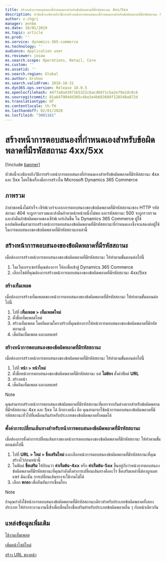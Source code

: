 ```yaml
---
title: สร้างหน้าการตอบสนองที่กำหนดเองสำหรับข้อผิดพลาดที่มีรหัสสถานะ 4xx/5xx
description: หัวข้อนี้จะอธิบายถึงวิธีการสร้างหน้าการตอบสนองที่กำหนดเองสำหรับข้อผิดพลาดที่มีรหัสสถานะ 4xx และ 5xx โดยใช้เครื่องมือการสร้างใน Microsoft Dynamics 365 Commerce
author: v-chgri
manager: annbe
ms.date: 10/01/2019
ms.topic: article
ms.prod: ''
ms.service: dynamics-365-commerce
ms.technology: ''
audience: Application user
ms.reviewer: josaw
ms.search.scope: Operations, Retail, Core
ms.custom: ''
ms.assetid: ''
ms.search.region: Global
ms.author: brshoo
ms.search.validFrom: 2019-10-31
ms.dyn365.ops.version: Release 10.0.5
ms.openlocfilehash: 4477a0a43971b5322c6acd6971cba2e79e2dc8c6
ms.sourcegitcommit: 81a647904dd305c4be2e4b683689f128548a872d
ms.translationtype: HT
ms.contentlocale: th-TH
ms.lasthandoff: 02/01/2020
ms.locfileid: "3001161"
---
```

# <a name="build-custom-response-pages-for-4xx5xx-status-code-errors"></a>สร้างหน้าการตอบสนองที่กำหนดเองสำหรับข้อผิดพลาดที่มีรหัสสถานะ 4xx/5xx


[!include [banner](includes/banner.md)]

หัวข้อนี้จะอธิบายถึงวิธีการสร้างหน้าการตอบสนองที่กำหนดเองสำหรับข้อผิดพลาดที่มีรหัสสถานะ 4xx และ 5xx โดยใช้เครื่องมือการสร้างใน Microsoft Dynamics 365 Commerce

## <a name="overview"></a>ภาพรวม

ถ้าคำขอหนึ่งไม่สำเร็จ เซิร์ฟเวอร์จะออกการตอบสนองของข้อผิดพลาดที่มีรหัสสถานะของ HTTP รหัสสถานะ 404 จะถูกรวบรวมและส่งคืนถ้าหาหน้าหน้าหนึ่งไม่พบ และรหัสสถานะ 500 จะถูกรวบรวมและส่งคืนถ้าข้อผิดพลาดของเซิร์ฟเวอร์เกิดขึ้น ใน Dynamics 365 Commerce ผู้ใช้แอปพลิเคชันสามารถสร้างหน้าการตอบสนองข้อผิดพลาดที่มีรหัสสถานะที่กำหนดเองซึ่งจะแสดงต่อผู้ใช้ในการตอบสนองของข้อผิดพลาดที่มีรหัสสถานะเหล่านี้

## <a name="build-a-status-code-error-response-page"></a>สร้างหน้าการตอบสนองของข้อผิดพลาดที่มีรหัสสถานะ

เมื่อต้องการสร้างหน้าการตอบสนองของข้อผิดพลาดที่มีรหัสสถานะ ให้ทำตามขั้นตอนต่อไปนี้

1. ในเว็บเบราเซอร์ที่คุณต้องการ ให้ลงชื่อเข้าสู่ Dynamics 365 Commerce 
1. เลือกไซต์ที่คุณต้องการสร้างหน้าการตอบสนองของข้อผิดพลาดที่มีรหัสสถานะ 4xx/5xx

### <a name="build-the-template"></a>สร้างเท็มเพลต

เมื่อต้องการสร้างเท็มเพลตของหน้าการตอบสนองของข้อผิดพลาดที่มีรหัสสถานะ ให้ทำตามขั้นตอนต่อไปนี้

1. ไปที่ **เท็มเพลต \> เท็มเพลตใหม่**
1. ตั้งชื่อเท็มเพลตใหม่
1. สร้างเท็มเพลต โดยยึดตามโครงสร้างที่คุณต้องการให้หน้าการตอบสนองของข้อผิดพลาดที่มีรหัสสถานะมี
1. เช็คอินเท็มเพลต และเผยแพร่

### <a name="build-the-status-code-error-response-page"></a>สร้างหน้าการตอบสนองของข้อผิดพลาดที่มีรหัสสถานะ

เมื่อต้องการสร้างหน้าการตอบสนองของข้อผิดพลาดที่มีรหัสสถานะ ให้ทำตามขั้นตอนต่อไปนี้

1. ไปที่ **หน้า \> หน้าใหม่**
1. ตั้งชื่อหน้าการตอบสนองของข้อผิดพลาดที่มีรหัสสถานะ แต่ **ไม่ต้อง** ตั้งค่าฟิลด์ **URL**
1. สร้างหน้า
1. เช็คอินเท็มเพลต และเผยแพร่

> [!NOTE]
> คุณสามารถสร้างหน้าการตอบสนองข้อผิดพลาดที่มีรหัสสถานะที่แยกจากกันต่างหากสำหรับข้อผิดพลาดที่มีรหัสสถานะ 4xx และ 5xx ได้ อีกทางหนึ่ง คือ คุณสามารถใช้หน้าการตอบสนองข้อผิดพลาดที่มีรหัสสถานะทั่วไปที่เหมือนกันสำหรับประเภทของข้อผิดพลาดทั้งหมดได้

### <a name="set-up-a-redirect-for-the-status-code-error-response-page"></a>ตั้งค่าการเปลี่ยนเส้นทางสำหรับหน้าการตอบสนองข้อผิดพลาดที่มีรหัสสถานะ

เมื่อต้องการตั้งค่าการเปลี่ยนเส้นทางของหน้าการตอบสนองของข้อผิดพลาดที่มีรหัสสถานะ ให้ทำตามขั้นตอนต่อไปนี้

1. ไปที่ **URL \> ใหม่ \> ชื่อเสริมใหม่** และเลือกหน้าการตอบสนองข้อผิดพลาดที่มีรหัสสถานะที่คุณสร้างไว้ก่อนหน้านี้
1. ในฟิลด์ **ชื่อเสริม** ให้ป้อนว่า **ค่าเริ่มต้น-4xx** หรือ **ค่าเริ่มต้น-5xx** ขึ้นอยู่กับว่าหน้าการตอบสนองข้อผิดพลาดที่มีรหัสสถานะที่คุณกำลังตั้งค่าการเปลี่ยนเส้นทางคืออะไร ชื่อเสริมเหล่านี้ต้องถูกเผยแพร่ มิฉะนั้น การเปลี่ยนเส้นทางจะใช้งานไม่ได้
1. เลือก **ตกลง** เพื่อยืนยันการเชื่อมโยง

> [!NOTE]
> ถ้าคุณกำลังใช้หน้าการตอบสนองข้อผิดพลาดที่มีรหัสสถานะเดียวสำหรับประเภทข้อผิดพลาดทั้งสองประเภท ให้ทำกระบวนงานนี้ซ้ำเพื่อเชื่อมโยงชื่อเสริมสำหรับประเภทข้อผิดพลาดอื่น ๆ กับหน้าเดียวกัน

## <a name="additional-resources"></a>แหล่งข้อมูลเพิ่มเติม

[ใช้งานเท็มเพลต](work-with-templates.md)

[เพิ่มหน้าไซต์ใหม่](add-new-page.md)

[สร้าง URL ของหน้า](create-page-url.md)
